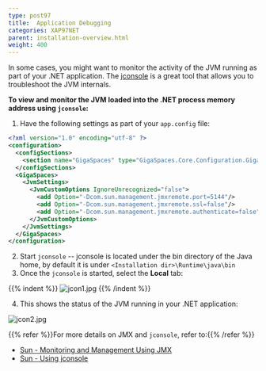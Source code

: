```yaml
---
type: post97
title:  Application Debugging
categories: XAP97NET
parent: installation-overview.html
weight: 400
---
```



In some cases, you might want to monitor the activity of the JVM running as part of your .NET application. The [jconsole](http://java.sun.com/j2se/1.5.0/docs/guide/management/jconsole.html) is a great tool that allows you to troubleshoot the JVM internals.

**To view and monitor the JVM loaded into the .NET process memory address using `jconsole`:**

1. Have the following settings as part of your `app.config` file:


```xml
<?xml version="1.0" encoding="utf-8" ?>
<configuration>
  <configSections>
    <section name="GigaSpaces" type="GigaSpaces.Core.Configuration.GigaSpacesCoreConfiguration, GigaSpaces.Core"/>
  </configSections>
  <GigaSpaces>
    <JvmSettings>
      <JvmCustomOptions IgnoreUnrecognized="false">
        <add Option="-Dcom.sun.management.jmxremote.port=5144"/>
        <add Option="-Dcom.sun.management.jmxremote.ssl=false"/>
        <add Option="-Dcom.sun.management.jmxremote.authenticate=false"/>
      </JvmCustomOptions>
    </JvmSettings>
  </GigaSpaces>
</configuration>
```

2. Start `jconsole` -- jconsole is located under the bin directory of the Java home, by default it is under `<Installation dir>\Runtime\java\bin`
3. Once the `jconsole` is started, select the **Local** tab:

{{% indent %}}
![jcon1.jpg](/attachment_files/dotnet/jcon11.jpg)
{{% /indent %}}

4. This shows the status of the JVM running in your .NET application:

![jcon2.jpg](/attachment_files/dotnet/jcon21.jpg)

{{% refer %}}For more details on JMX and `jconsole`, refer to:{{% /refer %}}

- [Sun - Monitoring and Management Using JMX](http://java.sun.com/j2se/1.5.0/docs/guide/management/agent.html)
- [Sun - Using jconsole](http://java.sun.com/j2se/1.5.0/docs/guide/management/jconsole.html)
